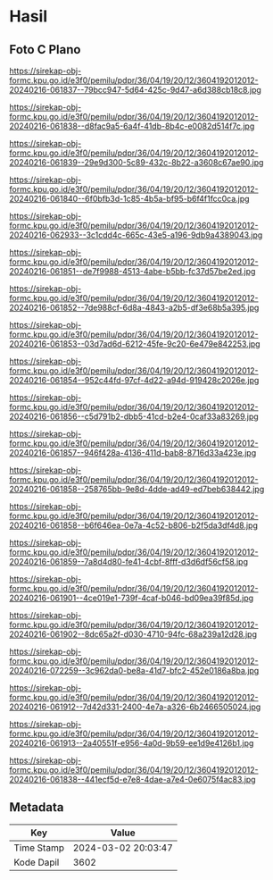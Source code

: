 # Hasil

## Foto C Plano

https://sirekap-obj-formc.kpu.go.id/e3f0/pemilu/pdpr/36/04/19/20/12/3604192012012-20240216-061837--79bcc947-5d64-425c-9d47-a6d388cb18c8.jpg

https://sirekap-obj-formc.kpu.go.id/e3f0/pemilu/pdpr/36/04/19/20/12/3604192012012-20240216-061838--d8fac9a5-6a4f-41db-8b4c-e0082d514f7c.jpg

https://sirekap-obj-formc.kpu.go.id/e3f0/pemilu/pdpr/36/04/19/20/12/3604192012012-20240216-061839--29e9d300-5c89-432c-8b22-a3608c67ae90.jpg

https://sirekap-obj-formc.kpu.go.id/e3f0/pemilu/pdpr/36/04/19/20/12/3604192012012-20240216-061840--6f0bfb3d-1c85-4b5a-bf95-b6f4f1fcc0ca.jpg

https://sirekap-obj-formc.kpu.go.id/e3f0/pemilu/pdpr/36/04/19/20/12/3604192012012-20240216-062933--3c1cdd4c-665c-43e5-a196-9db9a4389043.jpg

https://sirekap-obj-formc.kpu.go.id/e3f0/pemilu/pdpr/36/04/19/20/12/3604192012012-20240216-061851--de7f9988-4513-4abe-b5bb-fc37d57be2ed.jpg

https://sirekap-obj-formc.kpu.go.id/e3f0/pemilu/pdpr/36/04/19/20/12/3604192012012-20240216-061852--7de988cf-6d8a-4843-a2b5-df3e68b5a395.jpg

https://sirekap-obj-formc.kpu.go.id/e3f0/pemilu/pdpr/36/04/19/20/12/3604192012012-20240216-061853--03d7ad6d-6212-45fe-9c20-6e479e842253.jpg

https://sirekap-obj-formc.kpu.go.id/e3f0/pemilu/pdpr/36/04/19/20/12/3604192012012-20240216-061854--952c44fd-97cf-4d22-a94d-919428c2026e.jpg

https://sirekap-obj-formc.kpu.go.id/e3f0/pemilu/pdpr/36/04/19/20/12/3604192012012-20240216-061856--c5d791b2-dbb5-41cd-b2e4-0caf33a83269.jpg

https://sirekap-obj-formc.kpu.go.id/e3f0/pemilu/pdpr/36/04/19/20/12/3604192012012-20240216-061857--946f428a-4136-411d-bab8-8716d33a423e.jpg

https://sirekap-obj-formc.kpu.go.id/e3f0/pemilu/pdpr/36/04/19/20/12/3604192012012-20240216-061858--258765bb-9e8d-4dde-ad49-ed7beb638442.jpg

https://sirekap-obj-formc.kpu.go.id/e3f0/pemilu/pdpr/36/04/19/20/12/3604192012012-20240216-061858--b6f646ea-0e7a-4c52-b806-b2f5da3df4d8.jpg

https://sirekap-obj-formc.kpu.go.id/e3f0/pemilu/pdpr/36/04/19/20/12/3604192012012-20240216-061859--7a8d4d80-fe41-4cbf-8fff-d3d6df56cf58.jpg

https://sirekap-obj-formc.kpu.go.id/e3f0/pemilu/pdpr/36/04/19/20/12/3604192012012-20240216-061901--4ce019e1-739f-4caf-b046-bd09ea39f85d.jpg

https://sirekap-obj-formc.kpu.go.id/e3f0/pemilu/pdpr/36/04/19/20/12/3604192012012-20240216-061902--8dc65a2f-d030-4710-94fc-68a239a12d28.jpg

https://sirekap-obj-formc.kpu.go.id/e3f0/pemilu/pdpr/36/04/19/20/12/3604192012012-20240216-072259--3c962da0-be8a-41d7-bfc2-452e0186a8ba.jpg

https://sirekap-obj-formc.kpu.go.id/e3f0/pemilu/pdpr/36/04/19/20/12/3604192012012-20240216-061912--7d42d331-2400-4e7a-a326-6b2466505024.jpg

https://sirekap-obj-formc.kpu.go.id/e3f0/pemilu/pdpr/36/04/19/20/12/3604192012012-20240216-061913--2a40551f-e956-4a0d-9b59-ee1d9e4126b1.jpg

https://sirekap-obj-formc.kpu.go.id/e3f0/pemilu/pdpr/36/04/19/20/12/3604192012012-20240216-061838--441ecf5d-e7e8-4dae-a7e4-0e6075f4ac83.jpg


## Metadata

| Key        | Value               |
| ---------- | ------------------- |
| Time Stamp | 2024-03-02 20:03:47 |
| Kode Dapil | 3602                |



